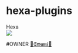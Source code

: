 # hexa-plugins

<summary> Hexa </summary>
<img src="https://telegra.ph/file/66384b6d14cad85ef163b.jpg" />

#OWNER
[👑𝕾𝖜𝖆𝖒𝖎👑 ](https://t.me/mewtwoniteX)
